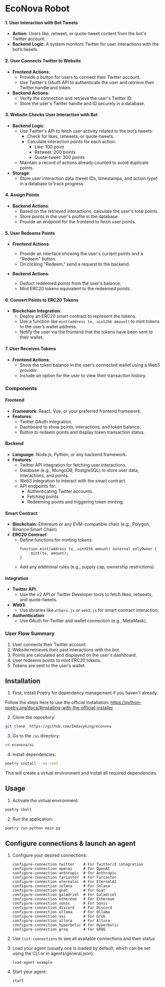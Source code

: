 # EcoNova Robot
#### **1. User Interaction with Bot Tweets**

- **Action**: Users like, retweet, or quote-tweet content from the bot's Twitter account.
- **Backend Logic**: A system monitors Twitter for user interactions with the bot’s tweets.

#### **2. User Connects Twitter to Website**

- **Frontend Actions**:
  - Provide a button for users to connect their Twitter account.
  - Use Twitter's OAuth API to authenticate the user and retrieve their Twitter handle and token.
- **Backend Actions**:
  - Verify the connection and retrieve the user's Twitter ID.
  - Store the user's Twitter handle and ID securely in a database.

#### **3. Website Checks User Interaction with Bot**

- **Backend Logic**:
  - Use Twitter's API to fetch user activity related to the bot’s tweets:
    - Check for likes, retweets, or quote-tweets.
    - Calculate interaction points for each action:
      - Like: 100 point
      - Retweet: 200 points
      - Quote-tweet: 300 points
  - Maintain a record of actions already counted to avoid duplicate points.
- **Storage**:
  - Store user interaction data (tweet IDs, timestamps, and action type) in a database to track progress.

#### **4. Assign Points**

- **Backend Actions**:
  - Based on the retrieved interactions, calculate the user's total points.
  - Store points in the user's profile in the database.
  - Provide an endpoint for the frontend to fetch user points.

#### **5. User Redeems Points**

- **Frontend Actions**:

  - Provide an interface showing the user's current points and a "Redeem" button.
  - On clicking "Redeem," send a request to the backend.

- **Backend Actions**:
  - Deduct redeemed points from the user's balance.
  - Mint ERC20 tokens equivalent to the redeemed points.

#### **6. Convert Points to ERC20 Tokens**

- **Blockchain Integration**:
  - Deploy an ERC20 smart contract to represent the tokens.
  - Use a function like `mint(address to, uint256 amount)` to mint tokens to the user’s wallet address.
  - Notify the user via the frontend that the tokens have been sent to their wallet.

#### **7. User Receives Tokens**

- **Frontend Actions**:
  - Show the token balance in the user’s connected wallet using a Web3 provider.
  - Include an option for the user to view their transaction history.

### **Components**

#### **Frontend**

- **Framework**: React, Vue, or your preferred frontend framework.
- **Features**:
  - Twitter OAuth integration.
  - Dashboard to show points, interactions, and token balance.
  - Button to redeem points and display token transaction status.

#### **Backend**

- **Language**: Node.js, Python, or any backend framework.
- **Features**:
  - Twitter API integration for fetching user interactions.
  - Database (e.g., MongoDB, PostgreSQL) to store user data, interactions, and points.
  - Web3 integration to interact with the smart contract.
  - API endpoints for:
    - Authenticating Twitter accounts.
    - Fetching points.
    - Redeeming points and triggering token minting.

#### **Smart Contract**

- **Blockchain**: Ethereum or any EVM-compatible chain (e.g., Polygon, Binance Smart Chain).
- **ERC20 Contract**:
  - Define functions for minting tokens:
    ```solidity
    function mint(address to, uint256 amount) external onlyOwner {
        _mint(to, amount);
    }
    ```
  - Add any additional rules (e.g., supply cap, ownership restrictions).

#### **Integration**

- **Twitter API**:
  - Use the v2 API or Twitter Developer tools to fetch likes, retweets, and quote-tweets.
- **Web3**:
  - Use libraries like `ethers.js` or `web3.js` for smart contract interaction.
- **Authentication**:
  - Use OAuth for Twitter and wallet connection (e.g., MetaMask).

### **User Flow Summary**

1. User connects their Twitter account.
2. Website retrieves their past interactions with the bot.
3. Points are calculated and displayed on the user's dashboard.
4. User redeems points to mint ERC20 tokens.
5. Tokens are sent to the user’s wallet.

## Installation

1. First, install Poetry for dependency management if you haven't already:

Follow the steps here to use the official installation: https://python-poetry.org/docs/#installing-with-the-official-installer

2. Clone the repository:

```bash
git clone  https://github.com/Imdavyking/econova
```

3. Go to the `/ai` directory:

```bash
cd econova/ai
```

4. Install dependencies:

```bash
poetry install --no-root
```

This will create a virtual environment and install all required dependencies.

## Usage

1. Activate the virtual environment:

```bash
poetry shell
```

2. Run the application:

```bash
poetry run python main.py
```

## Configure connections & launch an agent

1. Configure your desired connections:

   ```
   configure-connection twitter    # For Twitter/X integration
   configure-connection openai     # For OpenAI
   configure-connection anthropic  # For Anthropic
   configure-connection farcaster  # For Farcaster
   configure-connection eternalai  # For EternalAI
   configure-connection solana     # For Solana
   configure-connection goat       # For Goat
   configure-connection galadriel  # For Galadriel
   configure-connection ethereum   # For Ethereum
   configure-connection sonic      # For Sonic
   configure-connection discord    # For Discord
   configure-connection ollama     # For Ollama
   configure-connection xai        # For Grok
   configure-connection allora     # For Allora
   configure-connection hyperbolic # For Hyperbolic
   configure-connection groq       # For GROQ
   ```

2. Use `list-connections` to see all available connections and their status

3. Load your agent (usually one is loaded by default, which can be set using the CLI or in agents/general.json):

   ```
   load-agent example
   ```

4. Start your agent:
   ```
   start
   ```
